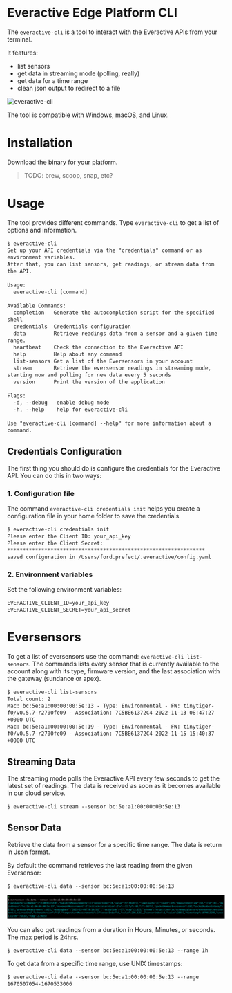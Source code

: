 # Everactive Edge Platform CLI

The `everactive-cli` is a tool to interact with the Everactive APIs from your terminal.

It features:
 * list sensors
 * get data in streaming mode (polling, really)
 * get data for a time range
 * clean json output to redirect to a file

![everactive-cli](docs/everactive-cli-demo.gif)

The tool is compatible with Windows, macOS, and Linux.

# Installation

Download the binary for your platform.

> TODO: brew, scoop, snap, etc?

# Usage

The tool provides different commands. Type `everactive-cli` to get a list of options and information.

```
$ everactive-cli
Set up your API credentials via the "credentials" command or as environment variables.
After that, you can list sensors, get readings, or stream data from the API.

Usage:
  everactive-cli [command]

Available Commands:
  completion   Generate the autocompletion script for the specified shell
  credentials  Credentials configuration
  data         Retrieve readings data from a sensor and a given time range.
  heartbeat    Check the connection to the Everactive API
  help         Help about any command
  list-sensors Get a list of the Eversensors in your account
  stream       Retrieve the eversensor readings in streaming mode, starting now and polling for new data every 5 seconds
  version      Print the version of the application

Flags:
  -d, --debug   enable debug mode
  -h, --help    help for everactive-cli

Use "everactive-cli [command] --help" for more information about a command.
```

## Credentials Configuration

The first thing you should do is configure the credentials for the Everactive API.
You can do this in two ways:

### 1. Configuration file

The command `everactive-cli credentials init` helps you create a configuration file in your home folder to save the credentials.

```
$ everactive-cli credentials init
Please enter the Client ID: your_api_key
Please enter the Client Secret: ****************************************************************
saved configuration in /Users/ford.prefect/.everactive/config.yaml
```

### 2. Environment variables

Set the following environment variables:
```
EVERACTIVE_CLIENT_ID=your_api_key
EVERACTIVE_CLIENT_SECRET=your_api_secret
```


# Eversensors

To get a list of eversensors use the command: `everactive-cli list-sensors`. The commands lists every sensor that is currently available to the account along with its type, firmware version, and the last association with the gateway (sundance or apex).

```
$ everactive-cli list-sensors
Total count: 2
Mac: bc:5e:a1:00:00:00:5e:13 - Type: Environmental - FW: tinytiger-f0/v0.5.7-r2700fc09 - Association: 7C5BE61372C4 2022-11-13 08:47:27 +0000 UTC
Mac: bc:5e:a1:00:00:00:5e:19 - Type: Environmental - FW: tinytiger-f0/v0.5.7-r2700fc09 - Association: 7C5BE61372C4 2022-11-15 15:40:37 +0000 UTC

```

## Streaming Data

The streaming mode polls the Everactive API every few seconds to get the latest set of readings. The data is received as soon as it becomes available in our cloud service.

```
$ everactive-cli stream --sensor bc:5e:a1:00:00:00:5e:13
```

## Sensor Data

Retrieve the data from a sensor for a specific time range. The data is return in Json format.

By default the command retrieves the last reading from the given Eversensor:

```
$ everactive-cli data --sensor bc:5e:a1:00:00:00:5e:13
```

![retrieve the last reading](docs/everactive-cli-readings.png)


You can also get readings from a duration in Hours, Minutes, or seconds. The max period is 24hrs.

```
$ everactive-cli data --sensor bc:5e:a1:00:00:00:5e:13 --range 1h
```

To get data from a specific time range, use UNIX timestamps:

```
$ everactive-cli data --sensor bc:5e:a1:00:00:00:5e:13 --range 1670507054-1670533006
```


